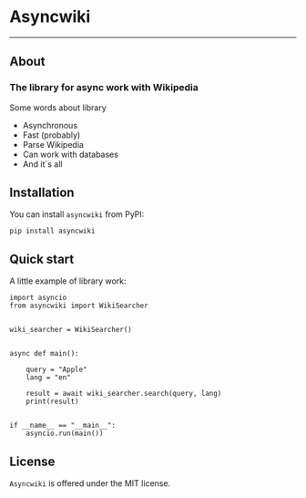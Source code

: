 # Asyncwiki

--------------------

## About
### The library for async work with Wikipedia

Some words about library

- Asynchronous
- Fast (probably)
- Parse Wikipedia
- Can work with databases
- And it`s all

## Installation

You can install <code>asyncwiki</code> from PyPI:

    pip install asyncwiki

## Quick start

A little example of library work:

    import asyncio
    from asyncwiki import WikiSearcher

    
    wiki_searcher = WikiSearcher()
    

    async def main():
        
        query = "Apple"
        lang = "en"

        result = await wiki_searcher.search(query, lang)
        print(result)

    
    if __name__ == "__main__":
        asyncio.run(main())

## License
<code>Asyncwiki</code> is offered under the MIT license.
